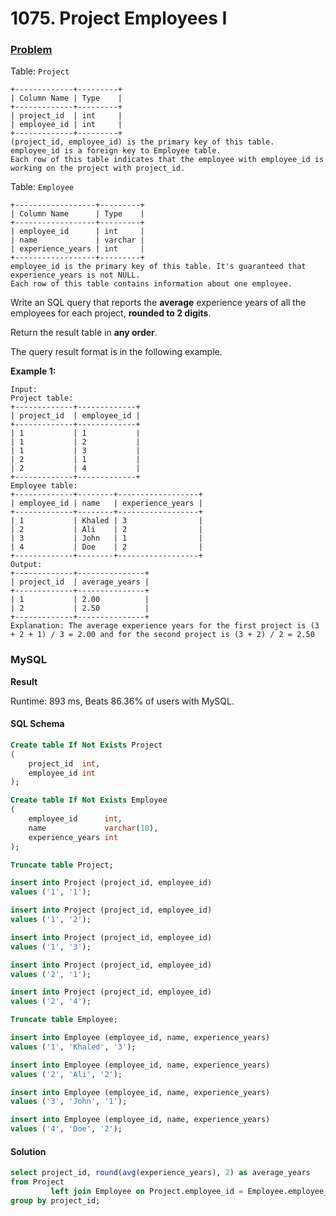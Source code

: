 # 1075. Project Employees I

### [Problem](https://leetcode.com/problems/project-employees-i/description/)

Table: `Project`

```
+-------------+---------+
| Column Name | Type    |
+-------------+---------+
| project_id  | int     |
| employee_id | int     |
+-------------+---------+
(project_id, employee_id) is the primary key of this table.
employee_id is a foreign key to Employee table.
Each row of this table indicates that the employee with employee_id is working on the project with project_id.
```

Table: `Employee`

```
+------------------+---------+
| Column Name      | Type    |
+------------------+---------+
| employee_id      | int     |
| name             | varchar |
| experience_years | int     |
+------------------+---------+
employee_id is the primary key of this table. It's guaranteed that experience_years is not NULL.
Each row of this table contains information about one employee.
```

Write an SQL query that reports the **average** experience years of all the employees for each project, **rounded to 2
digits**.

Return the result table in **any order**.

The query result format is in the following example.

**Example 1:**

```
Input: 
Project table:
+-------------+-------------+
| project_id  | employee_id |
+-------------+-------------+
| 1           | 1           |
| 1           | 2           |
| 1           | 3           |
| 2           | 1           |
| 2           | 4           |
+-------------+-------------+
Employee table:
+-------------+--------+------------------+
| employee_id | name   | experience_years |
+-------------+--------+------------------+
| 1           | Khaled | 3                |
| 2           | Ali    | 2                |
| 3           | John   | 1                |
| 4           | Doe    | 2                |
+-------------+--------+------------------+
Output: 
+-------------+---------------+
| project_id  | average_years |
+-------------+---------------+
| 1           | 2.00          |
| 2           | 2.50          |
+-------------+---------------+
Explanation: The average experience years for the first project is (3 + 2 + 1) / 3 = 2.00 and for the second project is (3 + 2) / 2 = 2.50
```

### MySQL

**Result**

Runtime: 893 ms, Beats 86.36% of users with MySQL.

#### SQL Schema

```sql
Create table If Not Exists Project
(
    project_id  int,
    employee_id int
);

Create table If Not Exists Employee
(
    employee_id      int,
    name             varchar(10),
    experience_years int
);

Truncate table Project;

insert into Project (project_id, employee_id)
values ('1', '1');

insert into Project (project_id, employee_id)
values ('1', '2');

insert into Project (project_id, employee_id)
values ('1', '3');

insert into Project (project_id, employee_id)
values ('2', '1');

insert into Project (project_id, employee_id)
values ('2', '4');

Truncate table Employee;

insert into Employee (employee_id, name, experience_years)
values ('1', 'Khaled', '3');

insert into Employee (employee_id, name, experience_years)
values ('2', 'Ali', '2');

insert into Employee (employee_id, name, experience_years)
values ('3', 'John', '1');

insert into Employee (employee_id, name, experience_years)
values ('4', 'Doe', '2');
```

#### Solution

```sql
select project_id, round(avg(experience_years), 2) as average_years
from Project
         left join Employee on Project.employee_id = Employee.employee_id
group by project_id;
```
